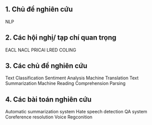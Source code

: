 ## 1. Chủ đề nghiên cứu
NLP

## 2. Các hội nghị/ tạp chí quan trọng
EACL
NACL
PRICAI
LRED
COLING

## 3. Các chủ đề nghiên cứu
Text Classification
Sentiment Analysis
Machine Translation
Text Summarization
Machine Reading Comprehension
Parsing

## 4. Các bài toán nghiên cứu
Automatic summarization system
Hate speech detection
QA system
Coreference resolution
Voice Regconition


